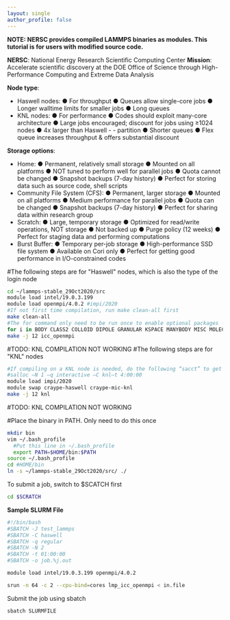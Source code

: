 ```yaml
---
layout: single
author_profile: false
---
```


**NOTE: NERSC provides compiled LAMMPS binaries as modules. This tutorial is for users with modified source code.**

**NERSC**: National Energy Research Scientific Computing Center
**Mission**: Accelerate scientific discovery at the DOE Office of Science through High-Performance Computing and Extreme Data Analysis

**Node type**:
- Haswell nodes: ● For throughput ● Queues allow single-core jobs ● Longer walltime limits for smaller jobs ● Long queues
- KNL nodes: ● For performance ● Codes should exploit many-core architecture ● Large jobs encouraged; discount for jobs using ≥1024 nodes ● 4x larger than Haswell - - partition ● Shorter queues ● Flex queue increases throughput & offers substantial discount

**Storage options**:
- Home: ● Permanent, relatively small storage ● Mounted on all platforms ● NOT tuned to perform well for parallel jobs ● Quota cannot be changed ● Snapshot backups (7-day history) ● Perfect for storing data such as source code, shell scripts
- Community File System (CFS): ● Permanent, larger storage ● Mounted on all platforms ● Medium performance for parallel jobs ● Quota can be changed ● Snapshot backups (7-day history) ● Perfect for sharing data within research group
- Scratch: ● Large, temporary storage ● Optimized for read/write operations, NOT storage ● Not backed up ● Purge policy (12 weeks) ● Perfect for staging data and performing computations
- Burst Buffer: ● Temporary per-job storage ● High-performance SSD file system ● Available on Cori only ● Perfect for getting good performance in I/O-constrained codes


#The following steps are for "Haswell" nodes, which is also the type of the login node
```bash
cd ~/lammps-stable_29Oct2020/src
module load intel/19.0.3.199    
module load openmpi/4.0.2 #impi/2020
#If not first time compilation, run make clean-all first
make clean-all
#The for command only need to be run once to enable optional packages
for i in BODY CLASS2 COLLOID DIPOLE GRANULAR KSPACE MANYBODY MISC MOLECULE MPIIO RIGID USER-MISC USER-PHONON USER-REAXC; do make yes-$i; done
make -j 12 icc_openmpi
```

#TODO: KNL COMPILATION NOT WORKING
#The following steps are for "KNL" nodes
```bash
#If compiling on a KNL node is needed, do the following “sacct” to get onto a compute node
#salloc –N 1 –q interactive –C knl–t 4:00:00
module load impi/2020
module swap craype-haswell craype-mic-knl
make -j 12 knl
```
#TODO: KNL COMPILATION NOT WORKING

#Place the binary in PATH. Only need to do this once
```bash
mkdir bin
vim ~/.bash_profile
  #Put this line in ~/.bash_profile
  export PATH=$HOME/bin:$PATH
source ~/.bash_profile
cd #HOME/bin
ln -s ~/lammps-stable_29Oct2020/src/ ./
```

To submit a job, switch to $SCATCH first
```bash
cd $SCRATCH
```
**Sample SLURM File**
```bash
#!/bin/bash
#SBATCH -J test_lammps
#SBATCH -C haswell
#SBATCH -q regular
#SBATCH -N 2
#SBATCH -t 01:00:00
#SBATCH -o job.%j.out

module load intel/19.0.3.199 openmpi/4.0.2

srun -n 64 -c 2 --cpu-bind=cores lmp_icc_openmpi < in.file
```
Submit the job using sbatch
```bash
sbatch SLURMFILE
```
